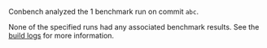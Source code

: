 Conbench analyzed the 1 benchmark run on commit `abc`.

None of the specified runs had any associated benchmark results. See the [build logs](https://austin.something) for more information.
